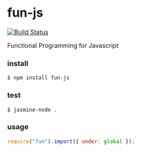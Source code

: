 # fun-js

[![Build Status](https://travis-ci.org/briansorahan/fun-js.png)](https://travis-ci.org/briansorahan/fun-js)

Functional Programming for Javascript

### install

```
$ npm install fun-js
```

### test

```
$ jasmine-node .
```

### usage

```javascript
require("fun").import({ under: global });
```